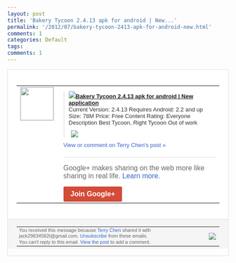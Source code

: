 ```yaml
---
layout: post
title: 'Bakery Tycoon 2.4.13 apk for android | New...'
permalink: '/2012/07/bakery-tycoon-2413-apk-for-android-new.html'
comments: 1
categories: Default
tags: 
comments: 1
---
```

<div style="border:solid 1px #dfdfdf;color:#686868;font:13px Arial"><div style="background-color:#fff;padding:20px;"><table cellpadding="0" cellspacing="0"><tr><td style="padding-right:15px;vertical-align:top"><a href="https://plus.google.com/_/notifications/emlink?emrecipient=110200756825219614165&amp;emid=CNiV3sCspbECFS4CtAodumQAAA&amp;path=%2F108643996575278738906&amp;dt=1342687443130&amp;uob=8"><img height="75" src="https://lh3.googleusercontent.com/-KKRGTyJ5Bl0/AAAAAAAAAAI/AAAAAAAAEEY/jllxqER5dCk/s75-c-k-a/photo.jpg" style="border:solid 1px #cccccc;" width="75"/></a></td><td style="width:578px;color:#333;font:13px Arial;vertical-align:top;"><div style="padding-bottom:10px"></div><div style="margin-bottom:10px;padding-left:10px; border-left:2px solid #EAEAEA"><span style="margin-right:5px"><a href="http://goo.gl/GveVt" style="zSoyz"><img border="0" src="https://images3-focus-opensocial.googleusercontent.com/gadgets/proxy?url=https://s2.googleusercontent.com/s2/favicons?domain%3Dgoo.gl&amp;container=focus&amp;gadget=a&amp;rewriteMime=image/*&amp;refresh=31536000&amp;resize_h=16"/><span style="font-weight:bold">Bakery Tycoon 2.4.13 apk for android | New application</span></a><div style="padding-bottom:10px">Current Version: 2.4.13 Requires Android: 2.2 and up Size: 78M Price: Free Content Rating: Everyone Description Best Tycoon, Right Tycoon Out of work</div></span><span style="margin-right:5px"><a href="https://plus.google.com/_/notifications/emlink?emrecipient=110200756825219614165&amp;emid=CNiV3sCspbECFS4CtAodumQAAA&amp;path=%2F108643996575278738906%2Fposts%2F2P6AmGbFDRZ%3Fgpinv%3DAMIXal9zYDq_m_gmFlBXPV7bFAEYJeUuRxWdmyfDrh2jApd-A9tr_y5x8h1mrWiJnCZm7eouF08-L0GtU3D9QAESk3CZeZebc9OK_KP08myNBr-phYzX3XM&amp;dt=1342687443130&amp;uob=8" style="zSoyz;"><img border="0" src="https://lh6.googleusercontent.com/-vvDJf9t4Az8/UAe6uQB1ShI/AAAAAAAAbYQ/Hr5KwYNIxN8/h120/zrclip_088na346760.png?imgmax=640" style="max-height:200px;max-width:275px"/></a></span></div><a href="https://plus.google.com/_/notifications/emlink?emrecipient=110200756825219614165&amp;emid=CNiV3sCspbECFS4CtAodumQAAA&amp;path=%2F108643996575278738906%2Fposts%2F2P6AmGbFDRZ%3Fgpinv%3DAMIXal9zYDq_m_gmFlBXPV7bFAEYJeUuRxWdmyfDrh2jApd-A9tr_y5x8h1mrWiJnCZm7eouF08-L0GtU3D9QAESk3CZeZebc9OK_KP08myNBr-phYzX3XM&amp;dt=1342687443130&amp;uob=8" style="color:#3366CC;text-decoration:none;">View or comment on Terry Chen's post »</a><div style="margin-top:20px;border-top:solid 1px #dfdfdf"><div style="padding:15px 0;color:#686868;font:16px Arial;">Google+ makes sharing on the web more like sharing in real life. <a href="http://www.google.com/+/learnmore/" style="color:#3366CC;text-decoration:none;">Learn more</a>.</div><a href="https://plus.google.com/_/notifications/emlink?emrecipient=110200756825219614165&amp;emid=CNiV3sCspbECFS4CtAodumQAAA&amp;path=%2F%3Fgpinv%3DAMIXal9zYDq_m_gmFlBXPV7bFAEYJeUuRxWdmyfDrh2jApd-A9tr_y5x8h1mrWiJnCZm7eouF08-L0GtU3D9QAESk3CZeZebc9OK_KP08myNBr-phYzX3XM&amp;dt=1342687443130&amp;uob=8" style="display:inline-block;padding:7px 15px;background-color:#d44b38; color:#fff;font-size:16px; font-weight:bold;border-radius:2px;-webkit-border-radius:2px; -moz-border-radius:2px;border:solid 1px #c43b28; white-space:nowrap;text-decoration:none">Join Google+</a></div></td></tr></table></div><div style="border-top:solid 1px #dfdfdf;padding:0 20px; background-color:#f5f5f5"><table cellpadding="0" cellspacing="0" style="height:50px"><tbody><tr><td style="vertical-align:middle;width:100%; color:#636363;font:11px Arial; line-height:120%">You received this message because <a href="https://plus.google.com/_/notifications/emlink?emrecipient=110200756825219614165&amp;emid=CNiV3sCspbECFS4CtAodumQAAA&amp;path=%2F108643996575278738906%3Fgpinv%3DAMIXal9zYDq_m_gmFlBXPV7bFAEYJeUuRxWdmyfDrh2jApd-A9tr_y5x8h1mrWiJnCZm7eouF08-L0GtU3D9QAESk3CZeZebc9OK_KP08myNBr-phYzX3XM&amp;dt=1342687443130&amp;uob=8" style="color:#3366CC;text-decoration:none;">Terry Chen</a> shared it with jack29834582t@gmail.com. <a href="https://plus.google.com/_/notifications/emlink?emrecipient=110200756825219614165&amp;emid=CNiV3sCspbECFS4CtAodumQAAA&amp;path=%2F_%2Fnonplus%2Femailsettings%3Fgpinv%3DAMIXal9zYDq_m_gmFlBXPV7bFAEYJeUuRxWdmyfDrh2jApd-A9tr_y5x8h1mrWiJnCZm7eouF08-L0GtU3D9QAESk3CZeZebc9OK_KP08myNBr-phYzX3XM%26est%3DADH5u8UgOkU9vOo9rmJTm1lL6smqA9dBh3tvHEwh8Bmn0NxFeh1f7WyfJ0aVL5BbmJSma70DIzH1jD-z6kxslkXpXiVV53XC_UrgnrhcHGy52kVwU1f70i00ClOZWxC8u_K6-fqyq7fbFDZOiY38WdNnbi38axgPEA&amp;dt=1342687443130&amp;uob=8" style="color:#3366CC;text-decoration:none;">Unsubscribe</a> from these emails.<br/>You can't reply to this email. <a href="https://plus.google.com/_/notifications/emlink?emrecipient=110200756825219614165&amp;emid=CNiV3sCspbECFS4CtAodumQAAA&amp;path=%2F108643996575278738906%2Fposts%2F2P6AmGbFDRZ%3Fgpinv%3DAMIXal9zYDq_m_gmFlBXPV7bFAEYJeUuRxWdmyfDrh2jApd-A9tr_y5x8h1mrWiJnCZm7eouF08-L0GtU3D9QAESk3CZeZebc9OK_KP08myNBr-phYzX3XM&amp;dt=1342687443130&amp;uob=8" style="color:#3366CC;text-decoration:none;">View the post</a> to add a comment.<br/></td><td><img src="https://ssl.gstatic.com/s2/oz/images/notifications/logo/google-plus-6617a72bb36cc548861652780c9e6ff1.png"/></td></tr></tbody></table></div></div>